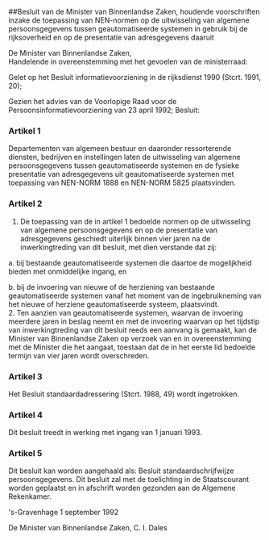 <meta http-equiv='Content-Type' content='text/html; charset=utf-8' />

##Besluit van de Minister van Binnenlandse Zaken, houdende voorschriften inzake de toepassing van NEN-normen op de uitwisseling van algemene persoonsgegevens tussen geautomatiseerde systemen in gebruik bij de rijksoverheid en op de presentatie van adresgegevens daaruit

De Minister van Binnenlandse Zaken,  
Handelende in overeenstemming met het gevoelen van de ministerraad:

Gelet op het Besluit informatievoorziening in de rijksdienst 1990 (Stcrt. 1991, 20);

Gezien het advies van de Voorlopige Raad voor de Persoonsinformatievoorziening van 23 april 1992;
Besluit:    

### Artikel  1  

Departementen van algemeen bestuur en daaronder ressorterende diensten, bedrijven en instellingen laten de uitwisseling van algemene persoonsgegevens tussen geautomatiseerde systemen en de fysieke presentatie van adresgegevens uit geautomatiseerde systemen met toepassing van NEN-NORM 1888 en NEN-NORM 5825 plaatsvinden. 

### Artikel  2  

1.  De toepassing van de in artikel 1 bedoelde normen op de uitwisseling van algemene persoonsgegevens en op de presentatie van adresgegevens geschiedt uiterlijk binnen vier jaren na de inwerkingtreding van dit besluit, met dien verstande dat zij: 

a. bij bestaande geautomatiseerde systemen die daartoe de mogelijkheid bieden met onmiddelijke ingang, en  

b. bij de invoering van nieuwe of de herziening van bestaande geautomatiseerde systemen vanaf het moment van de ingebruikneming van het nieuwe of herziene geautomatiseerde systeem, plaatsvindt.     
2.  Ten aanzien van geautomatiseerde systemen, waarvan de invoering meerdere jaren in beslag neemt en met de invoering waarvan op het tijdstip van inwerkingtreding van dit besluit reeds een aanvang is gemaakt, kan de Minister van Binnenlandse Zaken op verzoek van en in overeenstemming met de Minister die het aangaat, toestaan dat de in het eerste lid bedoelde termijn van vier jaren wordt overschreden.  

### Artikel  3  

Het Besluit standaardadressering (Stcrt. 1988, 49) wordt ingetrokken. 

### Artikel  4  

Dit besluit treedt in werking met ingang van 1 januari 1993. 

### Artikel  5  

Dit besluit kan worden aangehaald als: Besluit standaardschrijfwijze persoonsgegevens. 
Dit besluit zal met de toelichting in de Staatscourant worden geplaatst en in afschrift worden gezonden aan de Algemene Rekenkamer.   

's-Gravenhage 
1 september 1992    

De 
Minister van Binnenlandse Zaken, 
C. I. Dales      
